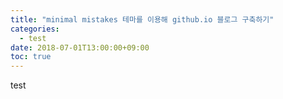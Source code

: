```yaml
---
title: "minimal mistakes 테마를 이용해 github.io 블로그 구축하기"
categories: 
  - test
date: 2018-07-01T13:00:00+09:00
toc: true
---
```



test
